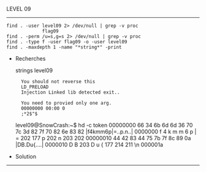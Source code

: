 LEVEL 09

------------------------------------------------------------------------------------------------------------------------

    find . -user level09 2> /dev/null | grep -v proc
                 flag09
    find . -perm /u=s,g=s 2> /dev/null | grep -v proc
    find . -type f -user flag09 -o -user level09
    find . -maxdepth 1 -name "*string*" -print


* Recherches


    strings level09

        You should not reverse this
        LD_PRELOAD
        Injection Linked lib detected exit..
      
        You need to provied only one arg.
        00000000 00:00 0
        ;*2$"$

    level09@SnowCrash:~$ hd -c token
    00000000  66 34 6b 6d 6d 36 70 7c  3d 82 7f 70 82 6e 83 82  |f4kmm6p|=..p.n..|
    0000000   f   4   k   m   m   6   p                         |   = 202 177   p 202   n 203 202
    00000010  44 42 83 44 75 7b 7f 8c  89 0a                    |DB.Du{....|
    0000010   D   B 203   D   u   { 177 214 211  \n
    000001a

* Solution



------------------------------------------------------------------------------------------------------------------------